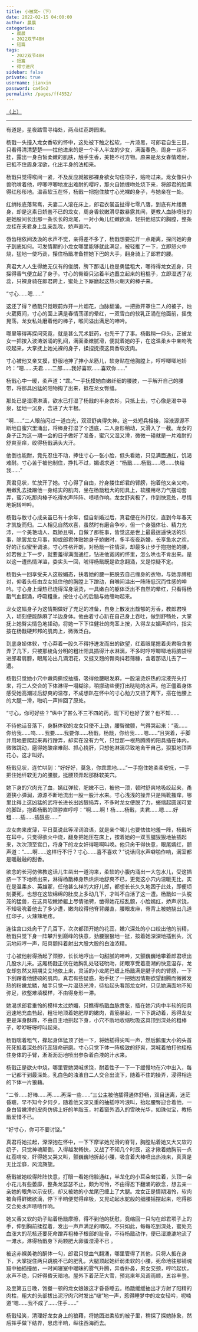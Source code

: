 ```yaml
---
title: 小被窝~（下）
date: 2022-02-15 04:00:00
author: 晨晨
categories:
  - 晨晨
  - 2022双节48H
  - 短篇
tags: 
  - 2022双节48H
  - 短篇
  - 得寸进尺
sidebar: false
private: true
username: jianxin
password: ca45e2
permalink: /pages/ff4552/
---
```


[（上）](/pages/709988/)

---

有道是，星夜踏雪寻梅处，两点红荔跨园来。

杨戬一头撞入龙女香软的怀中，这处被下触之松软，一片漆黑，可郎君自生三目，只看得清清楚楚——拉他进来的是一个半人半龙的少女，满面春色，周身一丝不挂，露出一身白皙柔嫩的肌肤，触手生香，美艳不可方物。原来是龙女春情难耐，已抵不住周身淫欲，化出半身的法相来。

杨戬只觉得喉间一紧，不及反应就被那裸身欲女勾住项子，贴吻过来。龙女像只小兽吮啃着他，哼唧哼唧地发出难耐的嘤咛，那火自她缠吻处烧下来，将郎君的脸熏得红彤彤地。温香软玉在怀，杨戬一把抱住敖寸心光裸的身子，与她亲在一处。

红绡帐底落鸳鸯，夫妻二人滚在床上，郎君衣裳虽扯得七零八落，到底有片缕裹身，却是这素日娇羞不已的龙女，周身香软嫩滑尽数暴露其间，更教人血脉喷张的是她股间长出那一条长长的龙尾，一对小角儿红嫩欲滴，轻拱他结实的胸膛，整条龙挂在夫君身上乱亲乱吮，娇声直吟。

唇齿相依间汲汲的水声不觉，亲得差不多了，杨戬想要拉开一点距离，探问她的身子到底如何。可发情期的小龙女哪里能够就此满足，被轻推了一下，立即怒火中烧，猛地一使巧劲，攥住杨戬准备捏她下巴的大手，翻身骑上了郎君的腰。

真君大人人生得绝无仅有的俊朗，胯下那话儿也是勇猛粗大，哪待得龙女近身，只探得香气便立起了身子。寸心的臀瓣只沾着半边矗立起来的粗棍子，立即湿透了花蕊，只裸身骑在郎君跨上，蜜处上下厮磨起这热火朝天的棒子来。

“寸心……嗯……”

这还了得？杨戬只觉眼前炸开一片烟花，血脉翻涌，一把掀开罩住二人的被子，烛火葳蕤间，寸心的面上满是春情荡漾的晕红，一双雪白的软乳正涌在他面前，摇曳晃荡，龙女私处磨着他的棒子，喉间溢出满足的呻吟。

哪里等得再探问究竟，就是甚么咒术脏药，也先干了了事。杨戬稍一仰头，正被龙女一把按入波涛汹涌的乳间，满面柔嫩腻滑，便就着她的手，在这温柔乡中亲吻吮咬起来，大掌抚上她光裸的身子，揉捏抚摸这具香软皮肉。

寸心被他又亲又摸，舒服地抻了抻小龙筋儿，软身贴在他胸膛上，哼哼唧唧地娇吟：“嗯……夫君……二郎……我好喜欢……喜欢你……”

杨戬心中一暖，柔声道：“乖。”一手抚摸她白嫩纤细的腰肢，一手解开自己的腰带，将那具凶猛的阳物掏了出来，抵在龙女臀缝。

那处已是湿滑淋漓，欲水已打湿了杨戬的半身衣衫，只抵上去，寸心像是渴中寻泉，猛地一沉身，含进了大半根。

“啊……”二人眼前闪过一道白光，双双舒爽得失神。这一处短兵相接，淫液源源不断地自蜜穴里涌出，将棒身打湿了个透底，二人身形稍动，又滑入了一截。龙女的身子正为这一期一会的日子做好了准备，蜜穴又湿又滑，微微一碰就是一片难耐的舒爽至痒，绞得杨戬满头大汗。

他倒也能耐，竟先忍住不动，捧住寸心一张小脸，低头看她，只见满面通红，饥渴难耐。寸心苦于被他制住，挣扎不过，媚语求道：“杨戬……杨戬……嗯……快给我……”

真君见状，忙放开了她。寸心得了自由，拧身搂住郎君的臂膀，抱着他又亲又吻，用嫩乳去揉蹭他一身结实的肌肉，坐在杨戬粗大的阳具上，软腰用尽力气摆动套弄，蜜穴吃那肉棒子吃得水声阵阵、啧啧作响。龙女舒爽极了，作到快意处，尽情地婉转呻吟。

杨戬与敖寸心成亲虽已有十余年，但自新婚过后，真君便在外打仗，直到今年春天才凯旋而归。二人相见自然欢喜，虽然时有磨合争吵，但一个身强体壮、精力充沛，一个美艳动人、既娇且嗔，自做了那桩事，皆觉这是世上最最逍遥快活的乐事，除罢龙女月事，抑或郎君体贴她身子娇嫩时，多半夜夜新婚，长享鱼水之欢，好的正似蜜里调油。寸心性格开朗，对杨戬一往情深，却最多止步于抱抱他的腰，如若做上下一步，就要羞得满面通红，钻进他宽阔的怀里，怎么哄也不肯出来。是以这一遭热情洋溢，委实头一回，唬得杨戬既是欲念翻涌，又是惊疑不定。

杨戬头一回享受夫人这般媚态，扶着她的腰一把脱去自己缠身的衣物，与她赤膊相对，仰着头任由龙女抵住他的胸膛上下蹭动，自喉间溢出一阵阵低沉而性感的呻吟。寸心身上燥热已烧得浑身滚烫，一具嫩白的躯体泛出不自然的晕红，只看得杨戬气血翻涌，呼吸粗重，按住寸心的后脑与她缠吻起来。

龙女这幅身子为这情期做好了充足的准备，自身上散发出馥郁的芳香，教郎君嗅入，顷刻便能酥麻了半边身体。他由着寸心趴在自己身上吞吐，做到舒畅处，大掌抚上她臀尖情色地揉动，将她一下下往健壮的肉茎上按，入得龙女媚声娇吟，指尖按在杨戬硬邦邦的肌肉上，微微泛白。

到底身娇体软，寸心莽着一股久不得抒迸发而出的欲望，红着眼尾摁着夫君吸含套弄了几下，只被那棱角分明的粗壮阳具插得汁水淋漓，不多时哼哼唧唧地将脑袋埋进郎君肩膀，眼尾沁出几滴泪花，又挺又翘的臀肉抖若筛糠，含着那话儿去了一遭。

杨戬只觉她小穴中嫩肉撕绞抽搐，吸得他腰眼发麻，一股滚烫炽热的淫液兜头打来，将二人交合的下体淋得一塌糊涂，稍挪动些便打出哒哒的水声。他正僵着身体感受她高潮过后舒爽的温存，不成想趴在怀中的寸心勉力又扭了两下，搭在他腰上的大腿一滑，啪叽一声摔回了原处。

“寸心，你可好些？”纵中了甚么不三不四的药，现下可也好了罢？也不知……

不待他话音落下，身酥体软的龙女只使不上劲，腰臀微颤，气得哭起来：“我……你给我……呜……我要……我要你……杨戬，杨戬，你给我……嗯……”且哭着，手脚并用地要爬起来再行蹭弄，却实在没有力气，只觉那一根热腾腾的阳具插在体内，微微跳动，磨得她酸痒难耐、抓心挠肝，只想他淋漓尽致地肏干自己，狠狠地顶弄花心，这才叫好。

杨戬见状，连忙哄到：“好好好，莫急，你乖乖地……”一手抱住她柔柔安抚，一手把住她纤软无力的腰肢，挺腰顶弄起那酥软美穴。

她下身的穴肉充了血，嫣红弹软，肥嫩不已，被他一顶，顿时舒爽地吸绞起来，甬道狭小弹润，源源不断地流出一股一股汁水来。寸心浅浅的操弄只是隔靴搔痒，哪里比得上这凶猛的武将长进长出凶狠捣弄，不多时龙女便脱了力，蜷缩起圆润可爱的脚趾，抱着杨戬的颈脖直哼哼：“啊……啊！杨……杨戬，夫君……嗯……好粗……插……插狠些……”

龙女向来皮薄，平日莫说此等淫词浪语，就是亲个嘴儿也要怯怯地羞一阵，杨戬听在耳中，只觉得欲火中烧，翻身把她压在床上，按着她的一双玉腿狠狠地抽插起来，次次顶至宫口，将身下的龙女奸得嗯啊叫唤。他只肏干得快意，眼尾嫣红，颤声道：“……啊……这样行不行？寸心……喜不喜欢？”说话间水声噼啪作响，满室都是暖融融的甜香。

欲念的长河仿佛教这话儿生凿出一道沟来，柔软的小腹内涌出一大包水儿，受这插挤一下下地喷出来，淋得杨戬棒身热烘烘地舒爽不已，更觉这小穴内温暖无比，实在是温柔乡、英雄冢，任他甚么样的大好儿郎，都想长长久久地困于此处，即便顷刻要死，也想在这软绵绵的肚皮上多动几下，才叫不白活了这一遭。杨戬如一头脱笼的猛兽，在这具软嫩娇躯上尽情驰骋，凿得她花枝乱颤，小脸嫣红，娇声求饶，不知吸吮着他去了多少遭，嫩肉绞得他脊背绷直，腰眼发麻，脊背上被她挠出几道红印子，火辣辣地疼。

连往宫口处肏干了几百下，次次都顶开她的花蕊，嫩穴深处的小口绞出他的前精，杨戬只觉下身一阵攀升到巅峰的快意，劲腰狠狠地一挺，按着她深深地插到头，沉沉地闷哼一声，阳具颤抖着射出大股大股的白浊浓精。

寸心被他射得扬起了颈脖，长长地哼出一句甜腻的呻吟，又颤巍巍地攀着郎君喷出几股水儿来。这厢杨戬正伏在她胸乳处轻轻吮吻，闭眼享受着高潮的快意温存，龙女却忽然又期期艾艾地依上来，灵活的小龙尾巴缠上杨戬满是腱子肉的臂膀，一下下刮蹭着他健硕的肌肉。真君有些疑惑，抬手抚了一把她因情期欲望翻腾而微微发热的粉嫩龙鳞，触手只觉一片温热光滑，待抬起头看那龙女时，只见她满面地不知弥足，欲壑难填模样，不由得身形一滞。

她渴求郎君垂怜的模样太过娇媚，只瞧得杨戬血脉贲张，插在她穴肉中半软的阳具迅速地充血勃起，粗壮地顶着她肥厚的嫩肉，青筋暴起，一下下跳动着，惹得龙女更是浑身酥麻，不由自主地拱起下身，小穴不断地收缩吮吸这具顶到深处的粗棒子，咿咿呀呀哼叫起来。

杨戬喘着粗气，撑起身体猛顶了她一下，将她插得尖叫一声，然后鹅蛋大小的头首死死抵着深处的花蕊狠命研磨。寸心只觉下体一阵极致的舒爽，哭喊着拍打他桎梏住身体的手臂，淅淅沥沥地喷出参杂着白液的汁水来。

杨戬正是欲火中烧，哪里管她哭喊求饶，耐着性子一下一下缓慢地在穴中出入，每一记都干到最深处。乳白色的浊液自二人交合出流下，随着不住的操弄，浸得相连的下体一片狼藉。

“二爷……好棒……再……再深一些……”三公主被他插得通体舒畅，双目迷离，迷茫昏聩，早不知今夕何夕，随着他又深又重的抽插哼吟浪叫，抬起腰臀迎合着他，一身白皙嫩滑的皮肉仿佛上好的羊脂玉，衬着窗外洒入的雪映光华，如珠似宝，教杨戬爱惜不已。

“好寸心，你可不要讨饶。”

真君将她拉起，深深抱在怀中，一下下摩挲她光滑的脊背，胸膛贴着她又大又软的奶子，只觉神魂颠倒，入得越发畅快，又战了不知几个时辰，这才揪着她胸前一点红荔啃咬，奸得她又哭又叫，颤巍巍地折起小腰，吸含着大棒喷出热液来，真真是无比淫靡，风流旖旎。

杨戬被她绞得阵阵快意，打眼一看她俏脸通红，半龙化的小耳朵耷拉着，头顶一朵小花儿有些萎靡，整条龙瑟瑟不止，颇为可怜，不由得忍下翻涌的欲念，想去亲一亲她的眼角以示安抚，却又被她的小龙尾巴缠上了大腿。龙女正是情期渴怜，软肉被肏得鲜嫩欲滴，停下半晌便觉得痒极，又晃动起水蛇般的细腰摇摆起来，吃得那交合处水声啧啧作响。

她又香又软的奶子贴着杨戬摩擦，得不到他的抚慰，竟缩回一只勾在郎君项子上的手，伸到胸前揉捏着，发出一声声满足的喟叹。不只如此，每每吃到深处，蜜处充血涨大的花核还要死命蹭弄粗棒子根部的耻骨，不待杨戬动作，便已湿漉漉地流了一滩水，淋得杨戬身下两颗肥大卵蛋湿滑不已 。

被这赤裸美艳的酮体一勾，郎君只觉血气翻涌，哪里管得了其他，只将人抵在身下，大掌捉住两只跳脱不已的肥乳，大腿顶起她纤弱柔软的小腰，死命地往那销魂窟中抽插撞凿，一时间寝室中暧昧的雾气升腾，异香扑鼻，男女交颈，哼吟起伏，水声不绝，只奸得昏天暗地。屋外下着茫茫大雪，预兆来年风调雨顺，五谷丰登。

及至第五日晚，饱餐一顿的龙女娘娘这才昏昏睡去。杨戬缓缓抽出才方射了阳精的肉柱，粗大的头部拔出泥泞肉穴时发出“啵”地一声，惹得睡梦中的龙女轻吟，呢喃道“嗯……我不成了……住手……”

杨戬轻笑，清理好龙女身上的狼藉，将她团进柔软的被子里，稍探了探她脉象，然后挥手做下结界，思虑半晌，纵往西海而去。
